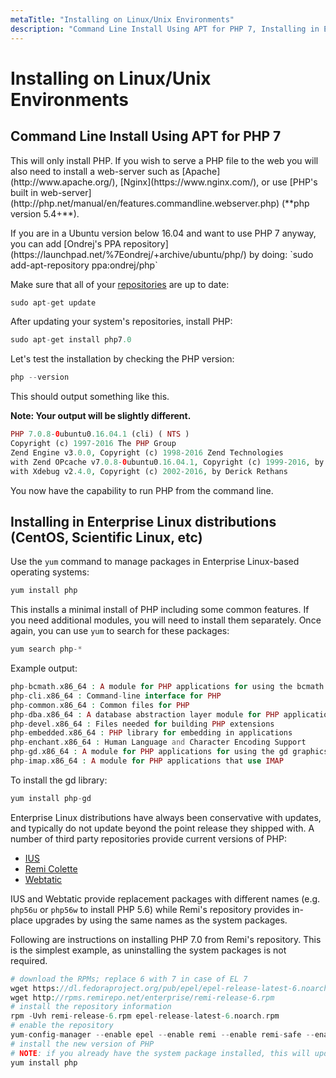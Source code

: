 ```yaml
---
metaTitle: "Installing on Linux/Unix Environments"
description: "Command Line Install Using APT for PHP 7, Installing in Enterprise Linux distributions (CentOS, Scientific Linux, etc)"
---
```


# Installing on Linux/Unix Environments



## Command Line Install Using APT for PHP 7


> 
<p>This will only install PHP. If you wish to serve a PHP file to the web you will
also need to install a web-server such as [Apache](http://www.apache.org/), [Nginx](https://www.nginx.com/), or use [PHP's built in web-server](http://php.net/manual/en/features.commandline.webserver.php) (**php version 5.4+**).</p>


> 
<p>If you are in a Ubuntu version below 16.04 and want to use PHP 7 anyway, you can add [Ondrej's PPA repository](https://launchpad.net/%7Eondrej/+archive/ubuntu/php/) by doing:
`sudo add-apt-repository ppa:ondrej/php`</p>


Make sure that all of your [repositories](https://en.wikipedia.org/wiki/Software_repository) are up to date:

```php
sudo apt-get update

```

After updating your system's repositories, install PHP:

```php
sudo apt-get install php7.0

```

Let's test the installation by checking the PHP version:

```php
php --version

```

This should output something like this.

**Note: Your output will be slightly different.**

```php
PHP 7.0.8-0ubuntu0.16.04.1 (cli) ( NTS )
Copyright (c) 1997-2016 The PHP Group
Zend Engine v3.0.0, Copyright (c) 1998-2016 Zend Technologies
with Zend OPcache v7.0.8-0ubuntu0.16.04.1, Copyright (c) 1999-2016, by Zend Technologies
with Xdebug v2.4.0, Copyright (c) 2002-2016, by Derick Rethans

```

You now have the capability to run PHP from the command line.



## Installing in Enterprise Linux distributions (CentOS, Scientific Linux, etc)


Use the `yum` command to manage packages in Enterprise Linux-based operating systems:

```php
yum install php

```

This installs a minimal install of PHP including some common features. If you need additional modules, you will need to install them separately. Once again, you can use `yum` to search for these packages:

```php
yum search php-*

```

Example output:

```php
php-bcmath.x86_64 : A module for PHP applications for using the bcmath library
php-cli.x86_64 : Command-line interface for PHP
php-common.x86_64 : Common files for PHP
php-dba.x86_64 : A database abstraction layer module for PHP applications
php-devel.x86_64 : Files needed for building PHP extensions
php-embedded.x86_64 : PHP library for embedding in applications
php-enchant.x86_64 : Human Language and Character Encoding Support
php-gd.x86_64 : A module for PHP applications for using the gd graphics library
php-imap.x86_64 : A module for PHP applications that use IMAP

```

To install the gd library:

```php
yum install php-gd

```

Enterprise Linux distributions have always been conservative with updates, and typically do not update beyond the point release they shipped with. A number of third party repositories provide current versions of PHP:

- [IUS](https://ius.io/)
- [Remi Colette](http://www.remirepo.net)
- [Webtatic](https://webtatic.com/)

IUS and Webtatic provide replacement packages with different names (e.g. `php56u` or `php56w` to install PHP 5.6) while Remi's repository provides in-place upgrades by using the same names as the system packages.

Following are instructions on installing PHP 7.0 from Remi's repository. This is the simplest example, as uninstalling the system packages is not required.

```php
# download the RPMs; replace 6 with 7 in case of EL 7
wget https://dl.fedoraproject.org/pub/epel/epel-release-latest-6.noarch.rpm
wget http://rpms.remirepo.net/enterprise/remi-release-6.rpm
# install the repository information
rpm -Uvh remi-release-6.rpm epel-release-latest-6.noarch.rpm
# enable the repository
yum-config-manager --enable epel --enable remi --enable remi-safe --enable remi-php70
# install the new version of PHP
# NOTE: if you already have the system package installed, this will update it
yum install php

```

